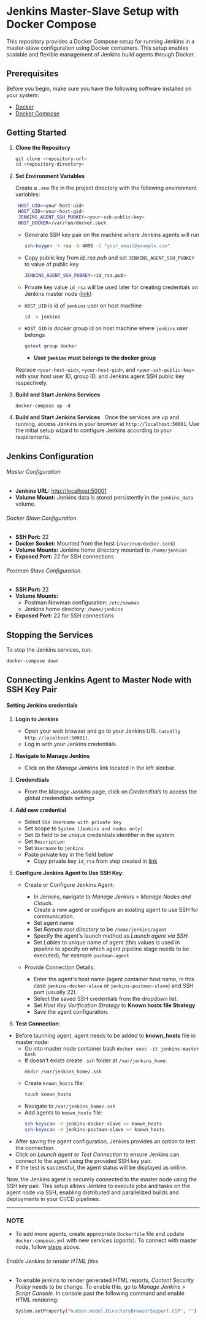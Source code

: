 # Jenkins Master-Slave Setup with Docker Compose

This repository provides a Docker Compose setup for running Jenkins in a master-slave configuration using Docker containers. This setup enables scalable and flexible management of Jenkins build agents through Docker.

## Prerequisites

Before you begin, make sure you have the following software installed on your system:

- [Docker](https://www.docker.com/get-started)
- [Docker Compose](https://docs.docker.com/compose/install/)

## Getting Started

1. **Clone the Repository**

   ```bash
   git clone <repository-url>
   cd <repository-directory>
   ```
2. ****Set Environment Variables****

   Create a `.env` file in the project directory with the following environment variables:

   ```bash
    HOST_UID=<your-host-uid>
    HOST_GID=<your-host-gid>
    JENKINS_AGENT_SSH_PUBKEY=<your-ssh-public-key>
    HOST_DOCKER=/var/run/docker.sock  
   ```

   - Generate SSH key pair on the machine where Jenkins agents will run

     ```bash
     ssh-keygen -t rsa -b 4096 -C "your_email@example.com"
     ```
   - Copy public key from *id_rsa.pub* and set `JENKINS_AGENT_SSH_PUBKEY` to value of public key

     ```bash
     JENKINS_AGENT_SSH_PUBKEY=<id_rsa.pub> 
     ```
   - Private key value `id_rsa` will be used later for creating credentials on Jenkins master node ([link](#setting-jenkins-credentials))
   - `HOST_UID` is id of `jenkins` user on host machine

     ```bash
     id -u jenkins
     ```
   - `HOST_GID` is *docker* group id on host machine where `jenkins` user belongs
      ```bash
      getent group docker
      ```
      - **User `jenkins` must belongs to the docker group**

   Replace `<your-host-uid>`, `<your-host-gid>`, and `<your-ssh-public-key>` with your host user ID, group ID, and Jenkins agent SSH public key respectively.
   &nbsp;
3. **Build and Start Jenkins Services**

   ```bas
   docker-compose up -d
   ```
4. **Build and Start Jenkins Services**
   &nbsp;
   Once the services are up and running, access Jenkins in your browser at `http://localhost:50001`. Use the initial setup wizard to configure Jenkins according to your requirements.

## Jenkins Configuration

###### Master Configuration

- **Jenkins URL:** [http://localhost:50001](http://localhost:50001)
- **Volume Mount:** Jenkins data is stored persistently in the `jenkins_data` volume.

###### Docker Slave Configuration

- **SSH Port:** 22
- **Docker Socket:** Mounted from the host (`/var/run/docker.sock`)
- **Volume Mounts:** Jenkins home directory mounted to `/home/jenkins`
- **Exposed Port:** 22 for SSH connections

###### Postman Slave Configuration

- **SSH Port:** 22
- **Volume Mounts:**
  - Postman Newman configuration: `/etc/newman`
  - Jenkins home directory: `/home/jenkins`
- **Exposed Port:** 22 for SSH connections

## Stopping the Services

To stop the Jenkins services, run:

```bash
docker-compose down
```

## Connecting Jenkins Agent to Master Node with SSH Key Pair

#### Setting Jenkins credentials

1. **Login to Jenkins**

   - Open your web browser and go to your Jenkins URL `(usually http://localhost:50001)`.
   - Log in with your Jenkins credentials.
     &nbsp;
2. **Navigate to Manage Jenkins**

   - Click on the *Manage Jenkins* link located in the left sidebar.
     &nbsp;
3. **Credendtials**

   - From the *Manage Jenkins* page, click on *Credendtials* to access the global credendtials settings
     &nbsp;
4. **Add new credential**

   - Select `SSH Username with private key`
   - Set scope to `System (Jenkins and nodes only)`
   - Set `ID` field to be unique credentials identifier in the system
   - Set `Description`
   - Set `Username` to `jenkins`
   - Paste private key in the field below
     - Copy private key `id_rsa` from step created in [link](#getting-started)
       &nbsp;
5. **Configure Jenkins Agent to Use SSH Key:**

   - Create or Configure Jenkins Agent:

     - In Jenkins, navigate to *Manage Jenkins* > *Manage Nodes and Clouds.*
     - Create a new agent or configure an existing agent to use SSH for communication.
     - Set agent name
     - Set *Remote root directory* to be `/home/jenkins/agent`
     - Specify the agent's launch method as *Launch agent via SSH.*
     - Set *Lables* to unique name of agent (this values is used in pipeline to specify on which agent pipeline stage needs to be executed), for example `postman-agent`
       &nbsp;
   - Provide Connection Details:

     - Enter the agent's host name (agent container host name, in this case `jenkins-docker-slave` or `jenkins-postman-slave`) and SSH port (usually 22).
     - Select the saved SSH credentials from the dropdown list.
     - Set *Host Key Verification Strategy* to **Known hosts file Strategy**
     - Save the agent configuration.

&nbsp;
6.  **Test Connection**:

- Before launhing agent, agent needs to be added to **known_hosts** file in master node:
  - Go into master node container bash `docker exec -it jenkins-master bash`
  - If doesn't exists create `.ssh` folder at `/var/jenkins_home`:
    ```bash
    mkdir /var/jenkins_home/.ssh
    ```
  - Create `known_hosts` file:
    ```bash
    touch known_hosts
    ```
  - Navigate to `/var/jenkins_home/.ssh`
  - Add agents to `known_hosts` file:
    ```bash
    ssh-keyscan -H jenkins-docker-slave >> known_hosts
    ssh-keyscan -H jenkins-postman-slave >> known_hosts
    ```
- After saving the agent configuration, Jenkins provides an option to test the connection.
- Click on *Launch agent* or *Test Connection* to ensure Jenkins can connect to the agent using the provided SSH key pair.
- If the test is successful, the agent status will be displayed as online.

Now, the Jenkins agent is securely connected to the master node using the SSH key pair. This setup allows Jenkins to execute jobs and tasks on the agent node via SSH, enabling distributed and parallelized builds and deployments in your CI/CD pipelines.

___

### NOTE

- To add more agents, create appropriate `Dockerfile` file and update `docker-compose.yml` with new services (*agents*). To connect with master node, follow [steps](#connecting-jenkins-agent-to-master-node-with-ssh-key-pair) above.


###### Enable Jenkins to render HTML files

- To enable jenkins to render generated HTML reports, *Content Security Policy* needs to be change. To enable this, go to *Manage Jenkins > Script Console*. In console past the following command and enable HTML rendering:
  ```bash
  System.setProperty("hudson.model.DirectoryBrowserSupport.CSP", "")
  ```